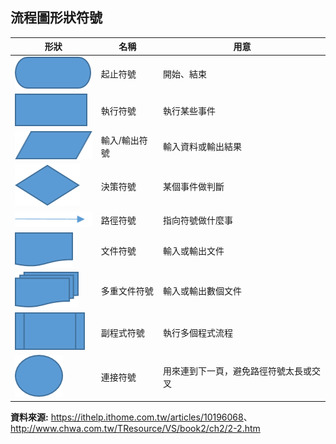 ## **流程圖形狀符號**

| 形狀                                                         | 名稱          | 用意                                   |
| ------------------------------------------------------------ | ------------- | -------------------------------------- |
| ![start](https://raw.githubusercontent.com/coolgood88142/markdown_note/master/assets/images/start.png) | 起止符號      | 開始、結束                             |
| ![run](https://raw.githubusercontent.com/coolgood88142/markdown_note/master/assets/images/run.png) | 執行符號      | 執行某些事件                           |
| ![output](https://raw.githubusercontent.com/coolgood88142/markdown_note/master/assets/images/output.png) | 輸入/輸出符號 | 輸入資料或輸出結果                     |
| ![judge](https://raw.githubusercontent.com/coolgood88142/markdown_note/master/assets/images/judge.png) | 決策符號      | 某個事件做判斷                         |
| ![path](https://raw.githubusercontent.com/coolgood88142/markdown_note/master/assets/images/path.png) | 路徑符號      | 指向符號做什麼事                       |
| ![file](https://raw.githubusercontent.com/coolgood88142/markdown_note/master/assets/images/file.png) | 文件符號      | 輸入或輸出文件                         |
| ![files](https://raw.githubusercontent.com/coolgood88142/markdown_note/master/assets/images/files.png) | 多重文件符號  | 輸入或輸出數個文件                     |
| ![sub](https://raw.githubusercontent.com/coolgood88142/markdown_note/master/assets/images/sub.png) | 副程式符號    | 執行多個程式流程                       |
| ![conn](https://raw.githubusercontent.com/coolgood88142/markdown_note/master/assets/images/conn.png) | 連接符號      | 用來連到下一頁，避免路徑符號太長或交叉 |



**資料來源:** <https://ithelp.ithome.com.tw/articles/10196068>、http://www.chwa.com.tw/TResource/VS/book2/ch2/2-2.htm